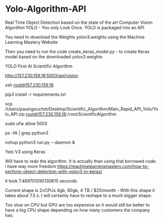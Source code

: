 # Yolo-Algorithm-API
Real Time Object Detection based on the state of the art Computer Vision Algorithm YOLO - You only Look Once. YOLO is packaged into an API


You need to download the Weights yolov3.weights using the Machine Learning Mastery Website

Then you need to run the code create_keras_model.py - to create Keras model based on the downloaded yolov3 weights

YOLO First AI Scientific Algorithm

http://157.230.159.18:5003/api/vision

ssh root@157.230.159.18

pip3 install -r requirements.txt


scp /Users/paulngouchet/Desktop/Scientific_Algorithm/Main_Rapid_API_Yolo/Yolo_API.zip root@157.230.159.18:/root/ScientificAlgorithm

sudo ufw allow 5003

ps -fA | grep python3

nohup python3 run.py --daemon &

Yolo V3 using Keras

Will have to redo the algorithm. It is actually than using that borrowed code. i have way more freedom
https://machinelearningmastery.com/how-to-perform-object-detection-with-yolov3-in-keras/


it took 7.469701290130615 seconds.

Current shape is 2vCPUs 4gb, 80gb, 4 TB / $20/month - With this shape it takes about 7.5 s. I will certainly have to reshape to a much bigger shape.

Too slow on CPU but GPU are too expensive so it would still be better to have a big CPU shape depending on how many customers the company has.

